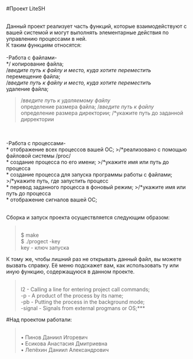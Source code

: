 #Проект LiteSH

<br>Данный проект реализует часть функций, которые взаимодействуют с вашей системой и могут выполнять элементарные действия по управлению процессами в ней.
<br>К таким функциям относятся:
<br>
<br>-Работа с файлами-
<br>*/ копирование файла;
<br>/*введите путь к файлу и место, куда хотите переместить
<br>* перемещение файла;
<br>/*введите путь к файлу и место, куда хотите переместить
<br>* удаление файла;
>/*введите путь к удаляемому файлу
<br>* определение размера файла;
>/*введите путь к файлу
<br>* определение размера директории;
>/*укажите путь до заданной дирректории 
<br>
<br>-Работа с процессами-
<br>* отображение всех процессов вашей ОС;
>/*реализовано с помощью файловой системы /proc/
<br>* создание процесса по его имени;
>/*укажите имя или путь до процесса
<br>* создание процесса для запуска программы работы с файлами;
>/*укажите путь, где запустить процесс
<br>* перевод заданного процесса в фоновый режим;
>/*укажите имя или путь до процесса
<br>* отображение сигналов вашей ОС;

<br>Сборка и запуск проекта осуществляется следующим образом:
><br> $ make
><br>$ ./progect -key 
><br>key - ключ запуска
 

К тому же, чтобы лишний раз не открывать данный файл, вы можете вызвать справку. Её меню подскажет вам, как использовать ту или иную функцию, содержащуюся в данном проекте.

><br> l2 - Calling a line for entering project call commands;
><br>-p - A product of the process by its name;
><br>-pb - Putting the process in the background mode;
><br>-signal - Signals from external progmans or OS;***

#Над проектом работали:
><br>• Пинов Даниил Игоревич
><br>• Есикова Анастасия Дмитриевна
><br>• Лепёхин Даниил Александрович


